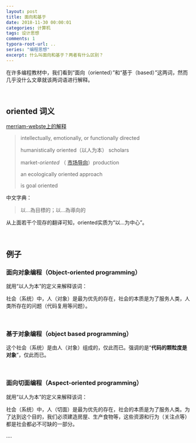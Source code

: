 ```yaml
---
layout: post
title: 面向和基于
date: 2018-11-30 00:00:01
categories: 计算机
tags: 设计思想
comments: 1
typora-root-url: ..
series: "编程思想"
excerpt: 什么叫面向和基于？两者有什么区别？
---
```








在许多编程教材中，我们看到“面向（oriented）”和“基于（based）”这两词，然而几乎没什么文章就该两词语进行解释。

<br>

## oriented 词义

[merriam-webste上的解释](https://www.merriam-webster.com/dictionary/oriented)

>  intellectually, emotionally, or functionally directed
>
> humanistically oriented（以人为本） scholars
>
> market-*oriented* （ [市场导向](https://baike.baidu.com/item/%E5%B8%82%E5%9C%BA%E5%AF%BC%E5%90%91)）production
>
> an ecologically oriented approach
>
> is goal oriented

中文字典：

> 以…為目標的；以…為導向的

从上面若干个现存的翻译可知，oriented实质为“以...为中心”。

<br>

## 例子

### 面向对象编程（Object-oriented programming）

就用“以人为本”的定义来解释该词：

社会（系统）中，人（对象）是最为优先的存在，社会的本质是为了服务人类，人类所存在的问题（代码复用等问题）。

<br>

### 基于对象编程（object based programming）

这个社会（系统）是由人（对象）组成的，仅此而已。强调的是“**代码的颗粒度是对象**”，仅此而已。

<br>

### 面向切面编程（Aspect-oriented programming）

就用“以人为本”的定义来解释该词：

社会（系统）中，人（切面）是最为优先的存在，社会的本质是为了服务人类。为了达到这个目的，我们必须建造房屋、生产食物等，这些资源和行为（关注点等）都是社会都必不可缺的一部分。

....